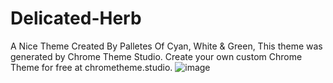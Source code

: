 # Delicated-Herb
A Nice Theme Created By Palletes Of Cyan, White &amp; Green, This theme was generated by Chrome Theme Studio. Create your own custom Chrome Theme for free at chrometheme.studio.
![image](https://user-images.githubusercontent.com/71959210/168636185-b50780d6-549d-43ff-9225-051bb7b56a55.png)
